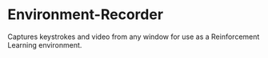 # Environment-Recorder
Captures keystrokes and video from any window for use as a Reinforcement Learning environment.
